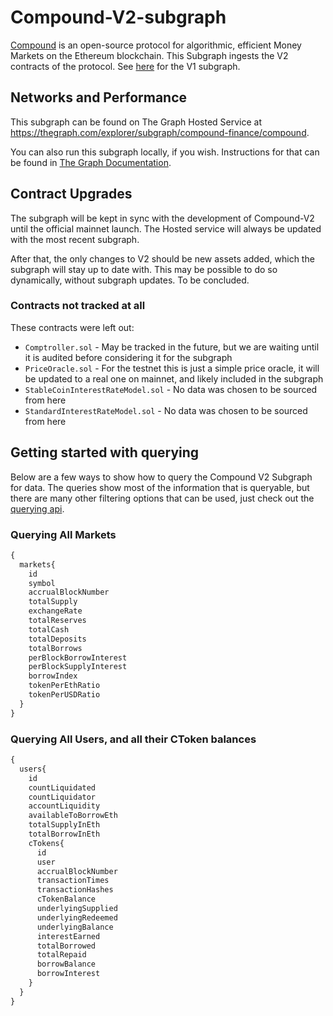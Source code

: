 # Compound-V2-subgraph
[Compound](https://compound.finance/) is an open-source protocol for algorithmic, efficient Money Markets on the Ethereum blockchain. This Subgraph ingests the V2 contracts of the protocol. See [here](https://github.com/graphprotocol/compound-subgraph) for the V1 subgraph.

## Networks and Performance

This subgraph can be found on The Graph Hosted Service at https://thegraph.com/explorer/subgraph/compound-finance/compound.

You can also run this subgraph locally, if you wish. Instructions for that can be found in [The Graph Documentation](https://thegraph.com/docs/quick-start). 

## Contract Upgrades

The subgraph will be kept in sync with the development of Compound-V2 until the official mainnet launch. The Hosted service will always be updated with the most recent subgraph. 

After that, the only changes to V2 should be new assets added, which the subgraph will stay up to date with. This may be possible to do so dynamically, without subgraph updates. To be concluded. 

### Contracts not tracked at all

These contracts were left out:

- `Comptroller.sol` - May be tracked in the future, but we are waiting until it is audited before considering it for the subgraph
- `PriceOracle.sol` - For the testnet this is just a simple price oracle, it will be updated to a real one on mainnet, and likely included in the subgraph
- `StableCoinInterestRateModel.sol` - No data was chosen to be sourced from here 
- `StandardInterestRateModel.sol` - No data was chosen to be sourced from here 


## Getting started with querying 
Below are a few ways to show how to query the Compound V2 Subgraph for data. The queries show most of the information that is queryable, but there are many other filtering options that can be used, just check out the [querying api](https://github.com/graphprotocol/graph-node/blob/master/docs/graphql-api.md).

### Querying All Markets
```graphql
{
  markets{
    id
    symbol
    accrualBlockNumber
    totalSupply
    exchangeRate
    totalReserves
    totalCash
    totalDeposits
    totalBorrows
    perBlockBorrowInterest
    perBlockSupplyInterest
    borrowIndex
    tokenPerEthRatio
    tokenPerUSDRatio
  }
}
```

### Querying All Users, and all their CToken balances
```graphql
{
  users{
    id
    countLiquidated
    countLiquidator
    accountLiquidity
    availableToBorrowEth
    totalSupplyInEth
    totalBorrowInEth
    cTokens{
      id
      user
      accrualBlockNumber
      transactionTimes
      transactionHashes
      cTokenBalance
      underlyingSupplied
      underlyingRedeemed
      underlyingBalance
      interestEarned
      totalBorrowed
      totalRepaid
      borrowBalance
      borrowInterest
    }
  }
}
```